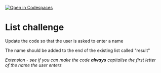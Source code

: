 [![Open in Codespaces](https://classroom.github.com/assets/launch-codespace-2972f46106e565e64193e422d61a12cf1da4916b45550586e14ef0a7c637dd04.svg)](https://classroom.github.com/open-in-codespaces?assignment_repo_id=15876941)
# List challenge

Update the code so that the user is asked to enter a name

The name should be added to the end of the existing list called "result"

_Extension - see if you can make the code **always** capitalise the first letter of the name the user enters_
